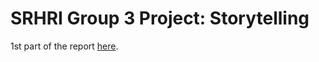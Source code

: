 # SRHRI Group 3 Project: Storytelling

1st part of the report [here](https://github.com/joaosantos15/srhr-g3/blob/master/robots-3.pdf).
